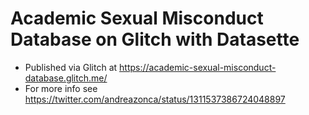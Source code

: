 # Academic Sexual Misconduct Database on Glitch with Datasette

* Published via Glitch at <https://academic-sexual-misconduct-database.glitch.me/>
* For more info see <https://twitter.com/andreazonca/status/1311537386724048897>
